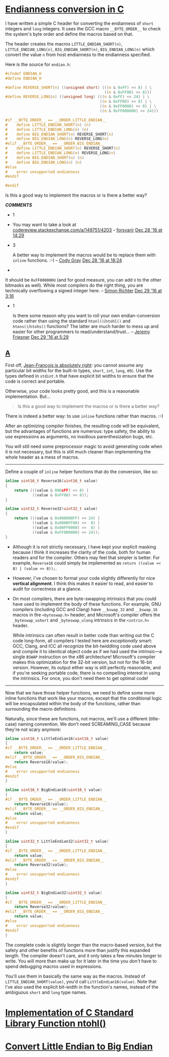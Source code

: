 # [Endianness conversion in C](https://codereview.stackexchange.com/questions/151049/endianness-conversion-in-c)

I have written a simple C header for converting the endianness of `short` integers and `long` integers. It uses the GCC macro `__BYTE_ORDER__` to check the system's byte order and define the macros based on that.

The header creates the macros `LITTLE_ENDIAN_SHORT(n)`, `LITTLE_ENDIAN_LONG(n)`, `BIG_ENDIAN_SHORT(n)`, `BIG_ENDIAN_LONG(n)` which convert the value `n` from host endianness to the endianness specified.

Here is the source for `endian.h`:

```c
#ifndef ENDIAN_H
#define ENDIAN_H

#define REVERSE_SHORT(n) ((unsigned short) (((n & 0xFF) << 8) | \
                                            ((n & 0xFF00) >> 8)))
#define REVERSE_LONG(n) ((unsigned long) (((n & 0xFF) << 24) | \
                                          ((n & 0xFF00) << 8) | \
                                          ((n & 0xFF0000) >> 8) | \
                                          ((n & 0xFF000000) >> 24)))

#if __BYTE_ORDER__ == __ORDER_LITTLE_ENDIAN__
#    define LITTLE_ENDIAN_SHORT(n) (n)
#    define LITTLE_ENDIAN_LONG(n) (n)
#    define BIG_ENDIAN_SHORT(n) REVERSE_SHORT(n)
#    define BIG_ENDIAN_LONG(n) REVERSE_LONG(n)
#elif __BYTE_ORDER__ == __ORDER_BIG_ENDIAN__
#    define LITTLE_ENDIAN_SHORT(n) REVERSE_SHORT(n)
#    define LITTLE_ENDIAN_LONG(n) REVERSE_LONG(n)
#    define BIG_ENDIAN_SHORT(n) (n)
#    define BIG_ENDIAN_LONG(n) (n)
#else
#    error unsupported endianness
#endif

#endif
```

Is this a good way to implement the macros or is there a better way?



***COMMENTS*** 

- 1

- You may want to take a look at [codereview.stackexchange.com/a/149751/4203](http://codereview.stackexchange.com/a/149751/4203) – [forsvarir](https://codereview.stackexchange.com/users/4203/forsvarir) [Dec 28 '16 at 14:29](https://codereview.stackexchange.com/questions/151049/endianness-conversion-in-c#comment284410_151049)

- 3

  A better way to implement the macros would be to replace them with `inline` functions. :-) – [Cody Gray](https://codereview.stackexchange.com/users/121675/cody-gray) [Dec 28 '16 at 18:24](https://codereview.stackexchange.com/questions/151049/endianness-conversion-in-c#comment284450_151049)

- 

  It should be `0xFF000000U` (and for good measure, you can add `U` to the other bitmasks as well). While most compilers do the right thing, you are technically overflowing a signed integer here. – [Simon Richter](https://codereview.stackexchange.com/users/7960/simon-richter) [Dec 29 '16 at 3:16](https://codereview.stackexchange.com/questions/151049/endianness-conversion-in-c#comment284571_151049)

- 1

  Is there some reason why you want to roll your own endian-conversion code rather than using the standard `htonl()`/`ntohl()` and `htons()`/`ntohs()` functions? The latter are much harder to mess up and easier for other programmers to read/understand/trust... – [Jeremy Friesner](https://codereview.stackexchange.com/users/126857/jeremy-friesner) [Dec 29 '16 at 5:29](https://codereview.stackexchange.com/questions/151049/endianness-conversion-in-c#comment284583_151049)



## [A](https://codereview.stackexchange.com/a/151070)

First off, [Jean-François is absolutely right](https://codereview.stackexchange.com/a/151059/121675): you cannot assume any particular bit widths for the built-in types, `short`, `int`, `long`, etc. Use the types defined in `stdint.h` that have explicit bit widths to ensure that the code is correct and portable.

Otherwise, your code looks pretty good, and this is a reasonable implementation. But…

> Is this a good way to implement the macros or is there a better way?

There is indeed a better way: to use `inline` functions rather than macros. :-)

After an optimizing compiler finishes, the resulting code will be equivalent, but the advantages of functions are numerous: type safety, the ability to use expressions as arguments, no insidious parenthesization bugs, etc.

You will still need some preprocessor magic to avoid generating code when it is not necessary, but this is still much cleaner than implementing the whole header as a mess of macros.

------

Define a couple of `inline` helper functions that do the conversion, like so:

```c
inline uint16_t Reverse16(uint16_t value)
{
    return (((value & 000xFF) << 8) |
            ((value & 0xFF00) >> 8));
}

inline uint32_t Reverse32(uint32_t value) 
{
    return (((value & 0x000000FF) << 24) |
            ((value & 0x0000FF00) <<  8) |
            ((value & 0x00FF0000) >>  8) |
            ((value & 0xFF000000) >> 24));
}
```

- Although it is not strictly necessary, I have kept your explicit masking because I think it increases the clarity of the code, both for human readers and for the compiler. Others may feel that simpler is better. For example, `Reverse16` could simply be implemented as `return ((value << 8) | (value >> 8));`.

- However, I've chosen to format your code slightly differently for nice **vertical alignment**. I think this makes it easier to read, and easier to audit for correctness at a glance.

- On most compilers, there are byte-swapping intrinsics that you could have used to implement the body of these functions. For example, GNU compilers (including GCC and Clang) have `__bswap_32` and `__bswap_16` macros in the `<byteswap.h>` header, and Microsoft's compiler offers the `_byteswap_ushort` and `_byteswap_ulong` intrinsics in the `<intrin.h>` header.

  While intrinsics can often result in better code than writing out the C code long-form, all compilers I tested here are *exceptionally* smart: GCC, Clang, and ICC all recognize the bit-twiddling code used above and compile it to identical object code as if we had used the intrinsic—a single `BSWAP` instruction on the x86 architecture! Microsoft's compiler makes this optimization for the 32-bit version, but not for the 16-bit version. However, its output either way is still perfectly reasonable, and if you're seeking portable code, there is no compelling interest in using the intrinsics. For once, you don't need them to get optimal code!

------

Now that we have those helper functions, we need to define some more inline functions that work like your macros, except that the conditional logic will be encapsulated within the body of the functions, rather than surrounding the macro definitions.

Naturally, since these are functions, not macros, we'll use a different (title-case) naming convention. We don't need SCREAMING_CASE because they're not scary anymore:

```c
inline uint16_t LittleEndian16(uint16_t value)
{
#if __BYTE_ORDER__ == __ORDER_LITTLE_ENDIAN__
    return value;
#elif __BYTE_ORDER__ == __ORDER_BIG_ENDIAN__
    return Reverse16(value);
#else
#    error unsupported endianness
#endif
}

inline uint16_t BigEndian16(uint16_t value)
{
#if __BYTE_ORDER__ == __ORDER_LITTLE_ENDIAN__
    return Reverse16(value);
#elif __BYTE_ORDER__ == __ORDER_BIG_ENDIAN__
    return value;
#else
#    error unsupported endianness
#endif
}

inline uint32_t LittleEndian32(uint32_t value)
{
#if __BYTE_ORDER__ == __ORDER_LITTLE_ENDIAN__
    return value;
#elif __BYTE_ORDER__ == __ORDER_BIG_ENDIAN__
    return Reverse32(value);
#else
#    error unsupported endianness
#endif
}

inline uint32_t BigEndian32(uint32_t value)
{
#if __BYTE_ORDER__ == __ORDER_LITTLE_ENDIAN__
    return Reverse32(value);
#elif __BYTE_ORDER__ == __ORDER_BIG_ENDIAN__
    return value;
#else
#    error unsupported endianness
#endif
}
```

The complete code is slightly longer than the macro-based version, but the safety and other benefits of functions more than justify this expanded length. The compiler doesn't care, and it only takes a few minutes longer to write. You will more than make up for it later in the time you *don't* have to spend debugging macros used in expressions.

You'll use them in basically the same way as the macros. Instead of `LITTLE_ENDIAN_SHORT(value)`, you'd call `LittleEndian16(value)`. Note that I've also used the explicit bit-width in the function's names, instead of the ambiguous `short` and `long` type names.



# [Implementation of C Standard Library Function ntohl()](https://codereview.stackexchange.com/questions/149717/implementation-of-c-standard-library-function-ntohl)





# [Convert Little Endian to Big Endian](https://stackoverflow.com/questions/19275955/convert-little-endian-to-big-endian)

